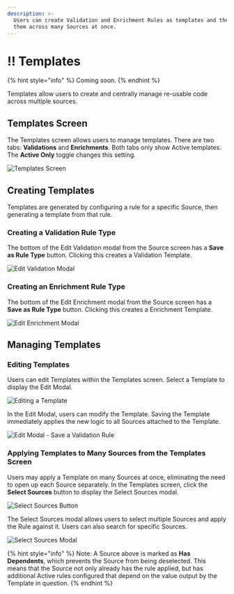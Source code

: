 ```yaml
---
description: >-
  Users can create Validation and Enrichment Rules as templates and then apply
  them across many Sources at once.
---
```


# !! Templates

{% hint style="info" %}
Coming soon.
{% endhint %}

Templates allow users to create and centrally manage re-usable code across multiple sources.

## Templates Screen

The Templates screen allows users to manage templates. There are two tabs: **Validations** and **Enrichments**. Both tabs only show Active templates. The **Active Only** toggle changes this setting.

![Templates Screen](../.gitbook/assets/templates-page.png)

## Creating Templates

Templates are generated by configuring a rule for a specific Source, then generating a template from that rule.

### Creating a Validation Rule Type

The bottom of the Edit Validation modal from the Source screen has a **Save as Rule Type** button. Clicking this creates a Validation Template.

![Edit Validation Modal](../.gitbook/assets/image%20%28185%29.png)

### Creating an Enrichment Rule Type

The bottom of the Edit Enrichment modal from the Source screen has a **Save as Rule Type** button. Clicking this creates a Enrichment Template.

![Edit Enrichment Modal](../.gitbook/assets/image%20%2820%29.png)

## Managing Templates

### Editing Templates

Users can edit Templates within the Templates screen. Select a Template to display the Edit Modal.

![Editing a Template](../.gitbook/assets/editing-a-template.png)

In the Edit Modal, users can modify the Template. Saving the Template immediately applies the new logic to all Sources attached to the Template.

![Edit Modal - Save a Validation Rule](../.gitbook/assets/image%20%28161%29.png)

### Applying Templates to Many Sources from the Templates Screen

Users may apply a Template on many Sources at once, eliminating the need to open up each Source separately. In the Templates screen, click the **Select Sources** button to display the Select Sources modal.

![Select Sources Button](../.gitbook/assets/select-sources-button.png)

The Select Sources modal allows users to select multiple Sources and apply the Rule against it. Users can also search for specific Sources.

![Select Sources Modal](../.gitbook/assets/image%20%2815%29.png)

{% hint style="info" %}
Note: A Source above is marked as **Has Dependents**, which prevents the Source from being deselected. This means that the Source not only already has the rule applied, but has additional Active rules configured that depend on the value output by the Template in question.
{% endhint %}

